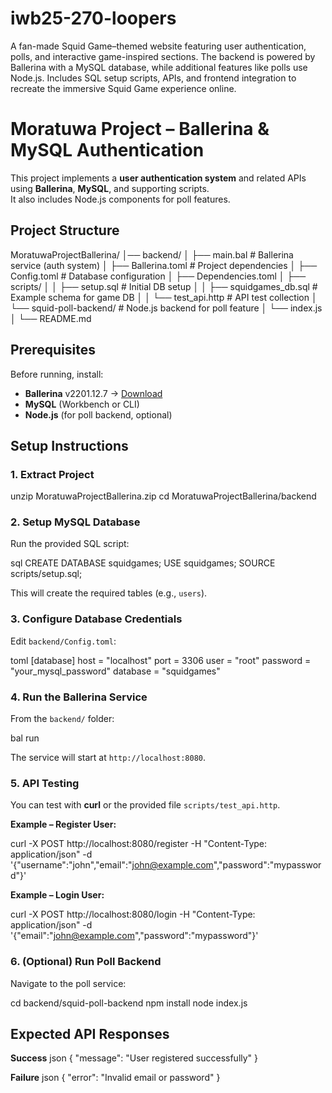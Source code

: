 # iwb25-270-loopers
A fan-made Squid Game–themed website featuring user authentication, polls, and interactive game-inspired sections. The backend is powered by Ballerina with a MySQL database, while additional features like polls use Node.js. Includes SQL setup scripts, APIs, and frontend integration to recreate the immersive Squid Game experience online.


# Moratuwa Project – Ballerina & MySQL Authentication

This project implements a **user authentication system** and related APIs using **Ballerina**, **MySQL**, and supporting scripts.  
It also includes Node.js components for poll features.



##  Project Structure


MoratuwaProjectBallerina/
│── backend/
│   ├── main.bal                # Ballerina service (auth system)
│   ├── Ballerina.toml           # Project dependencies
│   ├── Config.toml              # Database configuration
│   ├── Dependencies.toml
│   ├── scripts/
│   │   ├── setup.sql            # Initial DB setup
│   │   ├── squidgames_db.sql    # Example schema for game DB
│   │   └── test_api.http        # API test collection
│   └── squid-poll-backend/      # Node.js backend for poll feature
│       └── index.js
│
└── README.md




##  Prerequisites

Before running, install:

- **Ballerina** v2201.12.7 → [Download](https://ballerina.io/downloads/)  
- **MySQL** (Workbench or CLI)  
- **Node.js** (for poll backend, optional)  



##  Setup Instructions

### 1. Extract Project

unzip MoratuwaProjectBallerina.zip
cd MoratuwaProjectBallerina/backend



### 2. Setup MySQL Database

Run the provided SQL script:

sql
CREATE DATABASE squidgames;
USE squidgames;
SOURCE scripts/setup.sql;


This will create the required tables (e.g., `users`).



### 3. Configure Database Credentials

Edit `backend/Config.toml`:

toml
[database]
host = "localhost"
port = 3306
user = "root"
password = "your_mysql_password"
database = "squidgames"




### 4. Run the Ballerina Service

From the `backend/` folder:


bal run


The service will start at `http://localhost:8080`.



### 5. API Testing

You can test with **curl** or the provided file `scripts/test_api.http`.

**Example – Register User:**

curl -X POST http://localhost:8080/register      -H "Content-Type: application/json"      -d '{"username":"john","email":"john@example.com","password":"mypassword"}'

**Example – Login User:**

curl -X POST http://localhost:8080/login      -H "Content-Type: application/json"      -d '{"email":"john@example.com","password":"mypassword"}'




### 6. (Optional) Run Poll Backend

Navigate to the poll service:


cd backend/squid-poll-backend
npm install
node index.js




## Expected API Responses

**Success**
json
{ "message": "User registered successfully" }


**Failure**
json
{ "error": "Invalid email or password" }





 
